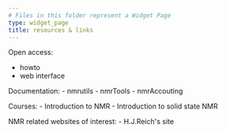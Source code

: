 ```yaml
---
# Files in this folder represent a Widget Page
type: widget_page
title: resources & links
---
```


Open access:
   - howto
   - web interface

Documentation:
    - nmrutils
    - nmrTools
    - nmrAccouting

Courses:
    - Introduction to NMR
    - Introduction to solid state NMR

NMR related websites of interest:
    - H.J.Reich's site

